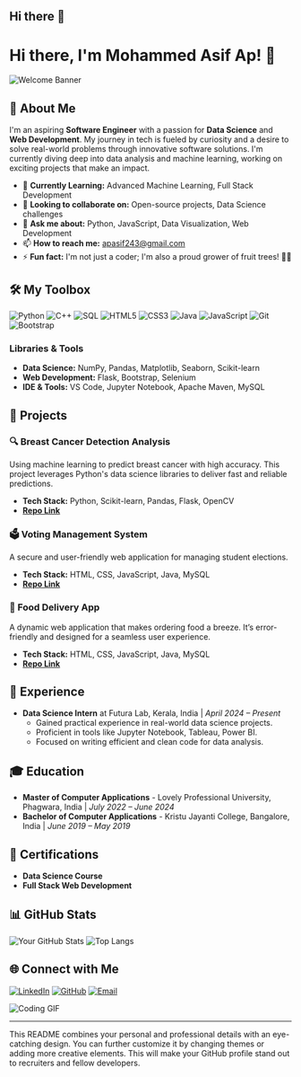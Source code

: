 ## Hi there 👋
# Hi there, I'm Mohammed Asif Ap! 👋

![Welcome Banner](https://media.giphy.com/media/l0MYEqEzwMWFCg8rm/giphy.gif)

## 🚀 About Me

I'm an aspiring **Software Engineer** with a passion for **Data Science** and **Web Development**. My journey in tech is fueled by curiosity and a desire to solve real-world problems through innovative software solutions. I'm currently diving deep into data analysis and machine learning, working on exciting projects that make an impact.

- 🌱 **Currently Learning:** Advanced Machine Learning, Full Stack Development
- 👯 **Looking to collaborate on:** Open-source projects, Data Science challenges
- 💬 **Ask me about:** Python, JavaScript, Data Visualization, Web Development
- 📫 **How to reach me:** [apasif243@gmail.com](mailto:apasif243@gmail.com)
- ⚡ **Fun fact:** I'm not just a coder; I'm also a proud grower of fruit trees! 🍋🥭

## 🛠️ My Toolbox

![Python](https://img.shields.io/badge/-Python-3776AB?style=flat&logo=python&logoColor=white)
![C++](https://img.shields.io/badge/-C++-00599C?style=flat&logo=c%2B%2B&logoColor=white)
![SQL](https://img.shields.io/badge/-SQL-4479A1?style=flat&logo=postgresql&logoColor=white)
![HTML5](https://img.shields.io/badge/-HTML5-E34F26?style=flat&logo=html5&logoColor=white)
![CSS3](https://img.shields.io/badge/-CSS3-1572B6?style=flat&logo=css3&logoColor=white)
![Java](https://img.shields.io/badge/-Java-007396?style=flat&logo=java&logoColor=white)
![JavaScript](https://img.shields.io/badge/-JavaScript-F7DF1E?style=flat&logo=javascript&logoColor=black)
![Git](https://img.shields.io/badge/-Git-F05032?style=flat&logo=git&logoColor=white)
![Bootstrap](https://img.shields.io/badge/-Bootstrap-563D7C?style=flat&logo=bootstrap&logoColor=white)

### Libraries & Tools

- **Data Science:** NumPy, Pandas, Matplotlib, Seaborn, Scikit-learn
- **Web Development:** Flask, Bootstrap, Selenium
- **IDE & Tools:** VS Code, Jupyter Notebook, Apache Maven, MySQL

## 🌟 Projects

### 🔍 Breast Cancer Detection Analysis
Using machine learning to predict breast cancer with high accuracy. This project leverages Python's data science libraries to deliver fast and reliable predictions.
- **Tech Stack:** Python, Scikit-learn, Pandas, Flask, OpenCV
- **[Repo Link](https://github.com/markasif/breast-cancer-detection)**

### 🗳️ Voting Management System
A secure and user-friendly web application for managing student elections.
- **Tech Stack:** HTML, CSS, JavaScript, Java, MySQL
- **[Repo Link](https://github.com/markasif/voting-management-system)**

### 🍔 Food Delivery App
A dynamic web application that makes ordering food a breeze. It’s error-friendly and designed for a seamless user experience.
- **Tech Stack:** HTML, CSS, JavaScript, Java, MySQL
- **[Repo Link](https://github.com/markasif/food-delivery-app)**

## 💼 Experience

- **Data Science Intern** at Futura Lab, Kerala, India | *April 2024 – Present*
  - Gained practical experience in real-world data science projects.
  - Proficient in tools like Jupyter Notebook, Tableau, Power BI.
  - Focused on writing efficient and clean code for data analysis.

## 🎓 Education

- **Master of Computer Applications** - Lovely Professional University, Phagwara, India | *July 2022 – June 2024*
- **Bachelor of Computer Applications** - Kristu Jayanti College, Bangalore, India | *June 2019 – May 2019*

## 🏅 Certifications

- **Data Science Course**
- **Full Stack Web Development**

## 📊 GitHub Stats

![Your GitHub Stats](https://github-readme-stats.vercel.app/api?username=markasif&show_icons=true&theme=tokyonight)
![Top Langs](https://github-readme-stats.vercel.app/api/top-langs/?username=markasif&layout=compact&theme=tokyonight)

## 🌐 Connect with Me

[![LinkedIn](https://img.shields.io/badge/-LinkedIn-0077B5?style=flat&logo=linkedin&logoColor=white)](https://www.linkedin.com/in/asifap7/)
[![GitHub](https://img.shields.io/badge/-GitHub-181717?style=flat&logo=github&logoColor=white)](https://github.com/markasif)
[![Email](https://img.shields.io/badge/-Email-D14836?style=flat&logo=gmail&logoColor=white)](mailto:apasif243@gmail.com)

![Coding GIF](https://media.giphy.com/media/3oKIPEqDGUULpEU0aQ/giphy.gif)

---

This README combines your personal and professional details with an eye-catching design. You can further customize it by changing themes or adding more creative elements. This will make your GitHub profile stand out to recruiters and fellow developers.
